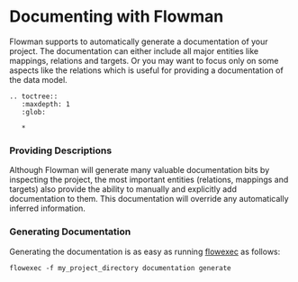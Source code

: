 # Documenting with Flowman

Flowman supports to automatically generate a documentation of your project. The documentation can either include all
major entities like mappings, relations and targets. Or you may want to focus only on some aspects like the relations
which is useful for providing a documentation of the data model.

```eval_rst
.. toctree::
   :maxdepth: 1
   :glob:

   *
```

### Providing Descriptions

Although Flowman will generate many valuable documentation bits by inspecting the project, the most important entities
(relations, mappings and targets) also provide the ability to manually and explicitly add documentation to them. This
documentation will override any automatically inferred information.


### Generating Documentation

Generating the documentation is as easy as running [flowexec](../cli/flowexec.md) as follows:

```shell
flowexec -f my_project_directory documentation generate
```
